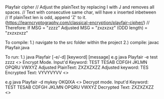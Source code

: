 Playfair cipher
// Adjust the plainText by replacing I with J and removes all spaces.
// Text with consecutive same char, will have x inserted inbetween
// If plainText len is odd, append 'Z' to it. (https://learncryptography.com/classical-encryption/playfair-cipher/)
// Therefore: If MSG = "zzzz" Adjusted MSG = "zxzxzxz" (ODD length) = "zxzxzxzz"

To compile:
1.) navigate to the src folder within the project
2.) compile: javac Playfair.java

To run:
1.) java Playfair [-e/-d] [keyword] [message]
e.g java Playfair -e test zzzz
<<Output>>
Encrypt Mode.
Input'd Keyword: TEST
TESAB
CDFGH
JKLMN
OPQRU
VWXYZ
Adjusted PlainText: ZXZXZXZZ
Adjusted keyword: TES
Encrypted Text: VYVYVYVV
<<Output End>>


e.g java Playfair -d mykey OKQIXA
<<Output>>
Decrypt mode.
Input'd Keyword: TEST
TESAB
CDFGH
JKLMN
OPQRU
VWXYZ
Decrypted Text: ZXZXZXZZ
<<Output End>>